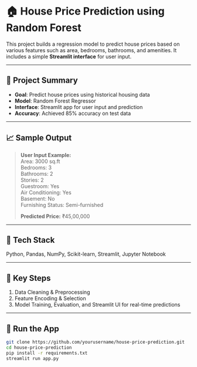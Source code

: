 # 🏠 House Price Prediction using Random Forest

This project builds a regression model to predict house prices based on various features such as area, bedrooms, bathrooms, and amenities. It includes a simple **Streamlit interface** for user input.

---

## 📌 Project Summary

- **Goal**: Predict house prices using historical housing data  
- **Model**: Random Forest Regressor  
- **Interface**: Streamlit app for user input and prediction  
- **Accuracy**: Achieved 85% accuracy on test data  

---

## 📈 Sample Output

> **User Input Example:**  
> Area: 3000 sq.ft  
> Bedrooms: 3  
> Bathrooms: 2  
> Stories: 2  
> Guestroom: Yes  
> Air Conditioning: Yes  
> Basement: No  
> Furnishing Status: Semi-furnished  
>  
> **Predicted Price:** ₹45,00,000

---

## 🔧 Tech Stack

Python, Pandas, NumPy, Scikit-learn, Streamlit, Jupyter Notebook

---

## 📂 Key Steps

1. Data Cleaning & Preprocessing  
2. Feature Encoding & Selection  
3. Model Training, Evaluation, and Streamlit UI for real-time predictions

---

## 🚀 Run the App

```bash
git clone https://github.com/yourusername/house-price-prediction.git
cd house-price-prediction
pip install -r requirements.txt
streamlit run app.py
